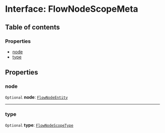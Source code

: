 # Interface: FlowNodeScopeMeta

## Table of contents

### Properties

* [node](/en/auto-docs/free-layout-editor/interfaces/FlowNodeScopeMeta.md#node)
* [type](/en/auto-docs/free-layout-editor/interfaces/FlowNodeScopeMeta.md#type)

## Properties

### node

`Optional` **node**: [`FlowNodeEntity`](/en/auto-docs/free-layout-editor/classes/FlowNodeEntity-1.md)

***

### type

`Optional` **type**: [`FlowNodeScopeType`](/en/auto-docs/free-layout-editor/enums/FlowNodeScopeType.md)
